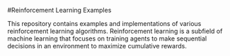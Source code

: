 #Reinforcement Learning Examples

This repository contains examples and implementations of various reinforcement learning algorithms. Reinforcement learning is a subfield of machine learning that focuses on training agents to make sequential decisions in an environment to maximize cumulative rewards.
